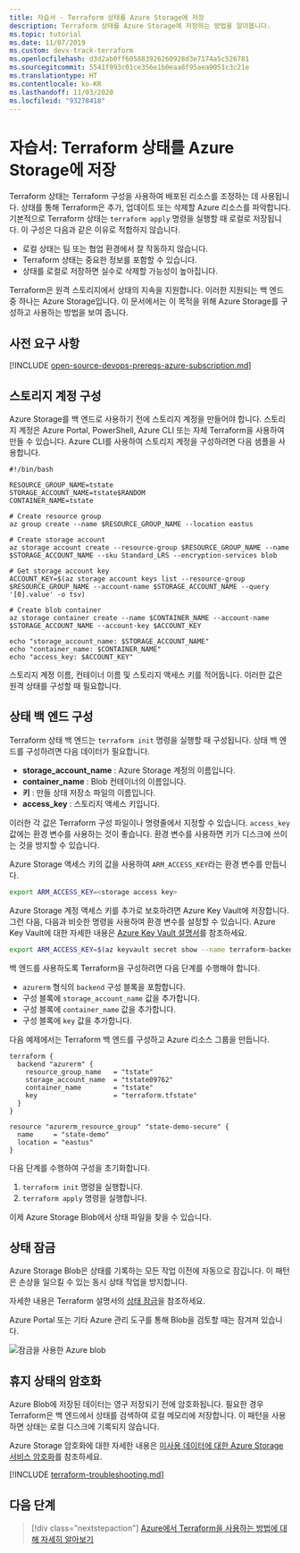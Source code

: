 ```yaml
---
title: 자습서 - Terraform 상태를 Azure Storage에 저장
description: Terraform 상태를 Azure Storage에 저장하는 방법을 알아봅니다.
ms.topic: tutorial
ms.date: 11/07/2019
ms.custom: devx-track-terraform
ms.openlocfilehash: d3d2ab0ff605883926260928d3e7174a5c526781
ms.sourcegitcommit: 5541f993c01ce356e1b0eaa8f95aea9051c3c21e
ms.translationtype: HT
ms.contentlocale: ko-KR
ms.lasthandoff: 11/03/2020
ms.locfileid: "93278418"
---
```

# <a name="tutorial-store-terraform-state-in-azure-storage"></a>자습서: Terraform 상태를 Azure Storage에 저장

Terraform 상태는 Terraform 구성을 사용하여 배포된 리소스를 조정하는 데 사용됩니다. 상태를 통해 Terraform은 추가, 업데이트 또는 삭제할 Azure 리소스를 파악합니다. 기본적으로 Terraform 상태는 `terraform apply` 명령을 실행할 때 로컬로 저장됩니다. 이 구성은 다음과 같은 이유로 적합하지 않습니다.

- 로컬 상태는 팀 또는 협업 환경에서 잘 작동하지 않습니다.
- Terraform 상태는 중요한 정보를 포함할 수 있습니다.
- 상태를 로컬로 저장하면 실수로 삭제할 가능성이 높아집니다.

Terraform은 원격 스토리지에서 상태의 지속을 지원합니다. 이러한 지원되는 백 엔드 중 하나는 Azure Storage입니다. 이 문서에서는 이 목적을 위해 Azure Storage를 구성하고 사용하는 방법을 보여 줍니다.

## <a name="prerequisites"></a>사전 요구 사항

[!INCLUDE [open-source-devops-prereqs-azure-subscription.md](../includes/open-source-devops-prereqs-azure-subscription.md)]

## <a name="configure-storage-account"></a>스토리지 계정 구성

Azure Storage를 백 엔드로 사용하기 전에 스토리지 계정을 만들어야 합니다. 스토리지 계정은 Azure Portal, PowerShell, Azure CLI 또는 자체 Terraform을 사용하여 만들 수 있습니다. Azure CLI를 사용하여 스토리지 계정을 구성하려면 다음 샘플을 사용합니다.

```azurecli
#!/bin/bash

RESOURCE_GROUP_NAME=tstate
STORAGE_ACCOUNT_NAME=tstate$RANDOM
CONTAINER_NAME=tstate

# Create resource group
az group create --name $RESOURCE_GROUP_NAME --location eastus

# Create storage account
az storage account create --resource-group $RESOURCE_GROUP_NAME --name $STORAGE_ACCOUNT_NAME --sku Standard_LRS --encryption-services blob

# Get storage account key
ACCOUNT_KEY=$(az storage account keys list --resource-group $RESOURCE_GROUP_NAME --account-name $STORAGE_ACCOUNT_NAME --query '[0].value' -o tsv)

# Create blob container
az storage container create --name $CONTAINER_NAME --account-name $STORAGE_ACCOUNT_NAME --account-key $ACCOUNT_KEY

echo "storage_account_name: $STORAGE_ACCOUNT_NAME"
echo "container_name: $CONTAINER_NAME"
echo "access_key: $ACCOUNT_KEY"
```

스토리지 계정 이름, 컨테이너 이름 및 스토리지 액세스 키를 적어둡니다. 이러한 값은 원격 상태를 구성할 때 필요합니다.

## <a name="configure-state-back-end"></a>상태 백 엔드 구성

Terraform 상태 백 엔드는 `terraform init` 명령을 실행할 때 구성됩니다. 상태 백 엔드를 구성하려면 다음 데이터가 필요합니다.

- **storage_account_name** : Azure Storage 계정의 이름입니다.
- **container_name** : Blob 컨테이너의 이름입니다.
- **키** : 만들 상태 저장소 파일의 이름입니다.
- **access_key** : 스토리지 액세스 키입니다.

이러한 각 값은 Terraform 구성 파일이나 명령줄에서 지정할 수 있습니다. `access_key` 값에는 환경 변수를 사용하는 것이 좋습니다. 환경 변수를 사용하면 키가 디스크에 쓰이는 것을 방지할 수 있습니다.

Azure Storage 액세스 키의 값을 사용하여 `ARM_ACCESS_KEY`라는 환경 변수를 만듭니다.

```bash
export ARM_ACCESS_KEY=<storage access key>
```

Azure Storage 계정 액세스 키를 추가로 보호하려면 Azure Key Vault에 저장합니다. 그런 다음, 다음과 비슷한 명령을 사용하여 환경 변수를 설정할 수 있습니다. Azure Key Vault에 대한 자세한 내용은 [Azure Key Vault 설명서](/azure/key-vault/secrets/quick-create-cli)를 참조하세요.

```bash
export ARM_ACCESS_KEY=$(az keyvault secret show --name terraform-backend-key --vault-name myKeyVault --query value -o tsv)
```

백 엔드를 사용하도록 Terraform을 구성하려면 다음 단계를 수행해야 합니다.
- `azurerm` 형식의 `backend` 구성 블록을 포함합니다.
- 구성 블록에 `storage_account_name` 값을 추가합니다.
- 구성 블록에 `container_name` 값을 추가합니다.
- 구성 블록에 `key` 값을 추가합니다.

다음 예제에서는 Terraform 백 엔드를 구성하고 Azure 리소스 그룹을 만듭니다.

```hcl
terraform {
  backend "azurerm" {
    resource_group_name   = "tstate"
    storage_account_name  = "tstate09762"
    container_name        = "tstate"
    key                   = "terraform.tfstate"
  }
}

resource "azurerm_resource_group" "state-demo-secure" {
  name     = "state-demo"
  location = "eastus"
}
```

다음 단계를 수행하여 구성을 초기화합니다.

1. `terraform init` 명령을 실행합니다.
1. `terraform apply` 명령을 실행합니다.

이제 Azure Storage Blob에서 상태 파일을 찾을 수 있습니다.

## <a name="state-locking"></a>상태 잠금

Azure Storage Blob은 상태를 기록하는 모든 작업 이전에 자동으로 잠깁니다. 이 패턴은 손상을 일으킬 수 있는 동시 상태 작업을 방지합니다. 

자세한 내용은 Terraform 설명서의 [상태 잠금](https://www.terraform.io/docs/state/locking.html)을 참조하세요.

Azure Portal 또는 기타 Azure 관리 도구를 통해 Blob을 검토할 때는 잠겨져 있습니다.

![잠금을 사용한 Azure blob](media/store-state-in-azure-storage/lock.png)

## <a name="encryption-at-rest"></a>휴지 상태의 암호화

Azure Blob에 저장된 데이터는 영구 저장되기 전에 암호화됩니다. 필요한 경우 Terraform은 백 엔드에서 상태를 검색하여 로컬 메모리에 저장합니다. 이 패턴을 사용하면 상태는 로컬 디스크에 기록되지 않습니다.

Azure Storage 암호화에 대한 자세한 내용은 [미사용 데이터에 대한 Azure Storage 서비스 암호화](/azure/storage/common/storage-service-encryption)를 참조하세요.

[!INCLUDE [terraform-troubleshooting.md](includes/terraform-troubleshooting.md)]

## <a name="next-steps"></a>다음 단계

> [!div class="nextstepaction"] 
> [Azure에서 Terraform을 사용하는 방법에 대해 자세히 알아보기](/azure/terraform)
